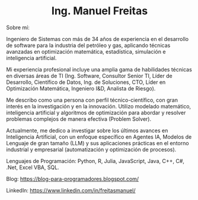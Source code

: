 <h1 align="center"><b>Ing. Manuel Freitas </b></h1>

Sobre mí:
  
Ingeniero de Sistemas con más de 34 años de experiencia en el desarrollo de software para la industria del petróleo y gas, aplicando técnicas avanzadas en optimización matemática, estadística, simulación e inteligencia artificial. 

Mi experiencia profesional incluye una amplia gama de habilidades técnicas en diversas áreas de TI (Ing. Software, Consultor Senior TI, Líder de Desarrollo, Científico de Datos, Ing. de Soluciones, CTO, Líder en Optimización Matemática, Ingeniero I&D, Analista de Riesgo).

Me describo como una persona con perfil técnico-científico, con gran interés en la investigación y en la innovación. Utilizo modelado matemático, inteligencia artificial y algoritmos de optimización para abordar y resolver problemas complejos de manera efectiva (Problem Solver).

Actualmente, me dedico a investigar sobre los últimos avances en Inteligencia Artificial, con un enfoque específico en Agentes IA, Modelos de Lenguaje de gran tamaño (LLM) y sus aplicaciones prácticas en el entorno industrial y empresarial (automatización y optimización de procesos).

Lenguajes de Programación:
Python, R, Julia, JavaScript, Java, C++, C#, .Net, Excel VBA, SQL.

Blog: 
https://blog-para-programadores.blogspot.com/

LinkedIn:
https://www.linkedin.com/in/freitasmanuel/
